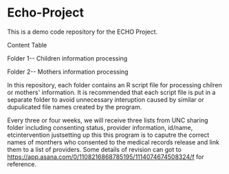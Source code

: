 # Echo-Project
This is a demo code repository for the ECHO Project.

Content Table

Folder 1-- Children information processing

Folder 2-- Mothers information processing

In this repository, each folder contains an R script file for processing chilren or mothers' information. It is recommended that each script file is put in a separate folder to avoid unnecessary interuption caused by similar or dupulicated file names created by the program. 

Every three or four weeks, we will receive three lists from UNC sharing folder   including consenting status, provider information, id/name, etcintervention justsetting up this this program is to caputre the correct names of monthers who consented to the medical records release and link them to a list of providers. Some details of revision can got to https://app.asana.com/0/1108216868785195/1114074674508324/f for reference.
